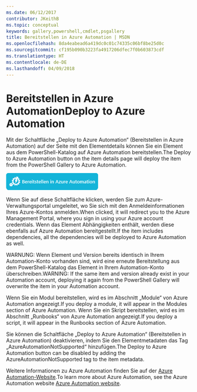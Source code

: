```yaml
---
ms.date: 06/12/2017
contributor: JKeithB
ms.topic: conceptual
keywords: gallery,powershell,cmdlet,psgallery
title: Bereitstellen in Azure Automation | MSDN
ms.openlocfilehash: 8da4eabead6a419dc0c01c74335c06bf8be25d0c
ms.sourcegitcommit: cf195b090b3223fa4917206dfec7f0b603873cdf
ms.translationtype: HT
ms.contentlocale: de-DE
ms.lasthandoff: 04/09/2018
---
```

<a name="deploy-to-azure-automation"></a><span data-ttu-id="574fe-103">Bereitstellen in Azure Automation</span><span class="sxs-lookup"><span data-stu-id="574fe-103">Deploy to Azure Automation</span></span>
===========================

<span data-ttu-id="574fe-104">Mit der Schaltfläche „Deploy to Azure Automation“ (Bereitstellen in Azure Automation) auf der Seite mit den Elementdetails können Sie ein Element aus dem PowerShell-Katalog auf Azure Automation bereitstellen.</span><span class="sxs-lookup"><span data-stu-id="574fe-104">The Deploy to Azure Automation button on the item details page will deploy the item from the PowerShell Gallery to Azure Automation.</span></span>

![Schaltfläche zum Bereitstellen in Azure Automation](Images/DeployToAzureAutomationButton.png)

<span data-ttu-id="574fe-106">Wenn Sie auf diese Schaltfläche klicken, werden Sie zum Azure-Verwaltungsportal umgeleitet, wo Sie sich mit den Anmeldeinformationen Ihres Azure-Kontos anmelden.</span><span class="sxs-lookup"><span data-stu-id="574fe-106">When clicked, it will redirect you to the Azure Management Portal, where you sign in using your Azure account credentials.</span></span>
<span data-ttu-id="574fe-107">Wenn das Element Abhängigkeiten enthält, werden diese ebenfalls auf Azure Automation bereitgestellt.</span><span class="sxs-lookup"><span data-stu-id="574fe-107">If the item includes dependencies, all the dependencies will be deployed to Azure Automation as well.</span></span>

<span data-ttu-id="574fe-108">WARNUNG: Wenn Element und Version bereits identisch in Ihrem Automation-Konto vorhanden sind, wird eine erneute Bereitstellung aus dem PowerShell-Katalog das Element in Ihrem Automation-Konto überschreiben.</span><span class="sxs-lookup"><span data-stu-id="574fe-108">WARNING:  If the same item and version already exist in your Automation account, deploying it again from the PowerShell Gallery will overwrite the item in your Automation account.</span></span>

<span data-ttu-id="574fe-109">Wenn Sie ein Modul bereitstellen, wird es im Abschnitt „Module“ von Azure Automation angezeigt.</span><span class="sxs-lookup"><span data-stu-id="574fe-109">If you deploy a module, it will appear in the Modules section of Azure Automation.</span></span>  <span data-ttu-id="574fe-110">Wenn Sie ein Skript bereitstellen, wird es im Abschnitt „Runbooks“ von Azure Automation angezeigt.</span><span class="sxs-lookup"><span data-stu-id="574fe-110">If you deploy a script, it will appear in the Runbooks section of Azure Automation.</span></span>

<span data-ttu-id="574fe-111">Sie können die Schaltfläche „Deploy to Azure Automation“ (Bereitstellen in Azure Automation) deaktivieren, indem Sie den Elementmetadaten das Tag „AzureAutomationNotSupported“ hinzufügen.</span><span class="sxs-lookup"><span data-stu-id="574fe-111">The Deploy to Azure Automation button can be disabled by adding the AzureAutomationNotSupported tag to the item metadata.</span></span>

<span data-ttu-id="574fe-112">Weitere Informationen zu Azure Automation finden Sie auf der [Azure Automation-Website](http://azure.microsoft.com/services/automation/).</span><span class="sxs-lookup"><span data-stu-id="574fe-112">To learn more about Azure Automation, see the Azure Automation website [Azure Automation website](http://azure.microsoft.com/services/automation/).</span></span>